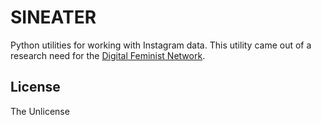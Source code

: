 # SINEATER

Python utilities for working with Instagram data. This utility came out of a research need for the [Digital Feminist Network](https://digfemnet.org/).

## License

The Unlicense
